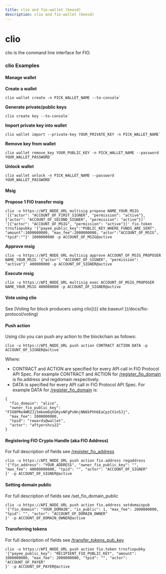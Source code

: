 ```yaml
---
title: clio and fio-wallet (keosd)
description: clio and fio-wallet (keosd)
---
```


# clio

clio is the command line interface for FIO.

### clio Examples

#### Manage wallet

**Create a wallet**

```shell
clio wallet create -n PICK_WALLET_NAME --to-console`
```

**Generate private/public keys**

```shell
clio create key --to-console`
```

**Import private key into wallet**

```shell
clio wallet import --private-key YOUR_PRIVATE_KEY -n PICK_WALLET_NAME`
```

**Remove key from wallet**

```shell
clio wallet remove_key YOUR_PUBLIC_KEY -n PICK_WALLET_NAME --password YOUR_WALLET_PASSWORD`
```

**Unlock wallet**

```shell
clio wallet unlock -n PICK_WALLET_NAME --password YOUR_WALLET_PASSWORD`
```

#### Msig

**Propose 1 FIO transfer msig**
```shell
clio -u https://API_NODE_URL multisig propose NAME_YOUR_MSIG '[{"actor": "ACCOUNT_OF_FIRST_SIGNER", "permission": "active"},{"actor": "ACCOUNT_OF_SECOND_SIGNER", "permission": "active"}]' '[{"actor": "ACCOUNT_OF_MSIG", "permission": "active"}]' fio.token trnsfiopubky '{"payee_public_key":"PUBLIC_KEY_WHERE_FUNDS_ARE_SENT", "amount":1000000000, "max_fee":2000000000, "actor":"ACCOUNT_OF_MSIG", "tpid":""}' 1000000000 -p ACCOUNT_OF_MSIG@active
```

**Approve msig**

```shell
clio -u https://API_NODE_URL multisig approve ACCOUNT_OF_MSIG_PROPOSER NAME_YOUR_MSIG '{"actor": "ACCOUNT_OF_SIGNER", "permission": "active"}' 400000000 -p ACCOUNT_OF_SIGNER@active
```

**Execute msig**
```shell
clio -u https://API_NODE_URL multisig exec ACCOUNT_OF_MSIG_PROPOSER NAME_YOUR_MSIG 400000000 -p ACCOUNT_OF_SIGNER@active
```

#### Vote using clio

See [Voting for block producers using clio]({{ site.baseurl }}/docs/fio-protocol/voting)

#### Push action

Using clio you can push any action to the blockchain as follows:

`clio -u https://API_NODE_URL push action CONTRACT ACTION DATA -p ACCOUNT_OF_SIGNER@active`

Where:

* CONTRACT and ACTION are specified for every API call in FIO Protocol API Spec. For example CONTRACT and ACTION for [/register_fio_domain]({{site.baseurl}}/pages/api/fio-api/#options-regdomain) is fio.address and regdomain respectively.
* DATA is specified for every API call in FIO Protocol API Spec. For example DATA for [/register_fio_domain]({{site.baseurl}}/pages/api/fio-api/#options-regdomain) is:

```
{
  "fio_domain": "alice",
  "owner_fio_public_key": "FIO8PRe4WRZJj5mkem6qVGKyvNFgPsNnjNN6kPhh6EaCpzCVin5Jj",
  "max_fee": 2000000000,
  "tpid": "rewards@wallet",
  "actor": "aftyershcu22"
}
```

#### Registering FIO Crypto Handle (aka FIO Address)

For full description of fields see [/register_fio_address]({{site.baseurl}}/pages/api/fio-api/#options-regaddress)
```shell
clio -u https://API_NODE_URL push action fio.address regaddress '{"fio_address": "YOUR_ADDRESS", "owner_fio_public_key": "", "max_fee": 40000000000, "tpid": "", "actor": "ACCOUNT_OF_SIGNER"
}' -p ACCOUNT_OF_SIGNER@active
```

#### Setting domain public

For full description of fields see /set_fio_domain_public
```shell
clio -u https://API_NODE_URL push action fio.address setdomainpub '{"fio_domain": "YOUR_DOMAIN", "is_public": 1, "max_fee": 2000000000, "tpid": "", "actor": "ACCOUNT_OF_DOMAIN_OWNER"
}' -p ACCOUNT_OF_DOMAIN_OWNER@active
```

#### Transferring tokens

For full description of fields see [/transfer_tokens_pub_key]({{site.baseurl}}/pages/api/fio-api/#options-trnsfiopubky)
```shell
clio -u https://API_NODE_URL push action fio.token trnsfiopubky '{"payee_public_key": "RECIPIENT_FIO_PUBLIC_KEY", "amount": 1000000000, "max_fee": 2000000000, "tpid": "", "actor": "ACCOUNT_OF_PAYER"
}' -p ACCOUNT_OF_PAYER@active
```
